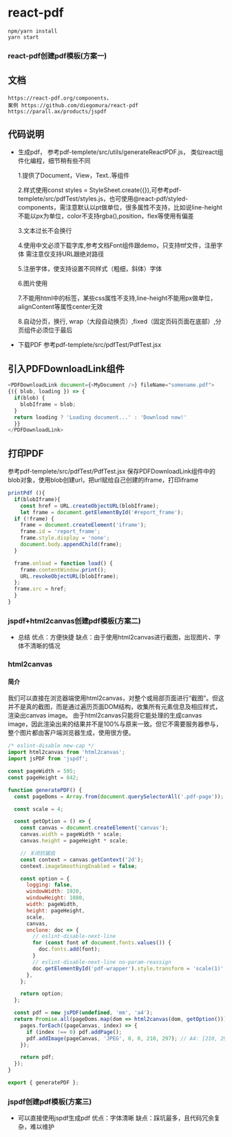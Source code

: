 # react-pdf
```
npm/yarn install
yarn start
```
### react-pdf创建pdf模板(方案一)

## 文档
```
https://react-pdf.org/components，
案例 https://github.com/diegomura/react-pdf
https://parall.ax/products/jspdf
```
## 代码说明
- 生成pdf， 参考pdf-templete/src/utils/generateReactPDF.js，
   类似react组件化编程，细节稍有些不同

  1.提供了Document，View，Text..等组件
  
  2.样式使用const styles = StyleSheet.create({}),可参考pdf-templete/src/pdfTest/styles.js，也可使用@react-pdf/styled-components，需注意默认以pt做单位，很多属性不支持，比如说line-height不能以px为单位，color不支持rgba(),position，flex等使用有偏差

  3.文本过长不会换行

  4.使用中文必须下载字库,参考文档Font组件跟demo，只支持ttf文件，注册字体
需注意仅支持URL跟绝对路径

  5.注册字体，使支持设置不同样式（粗细，斜体）字体

  6.图片使用

  7.不能用html中的标签，某些css属性不支持,line-height不能用px做单位，alignContent等属性center无效

  8.自动分页，换行, wrap（大段自动换页）,fixed（固定页码页面在底部）,分页组件必须位于最后

- 下载PDF
参考pdf-templete/src/pdfTest/PdfTest.jsx

## 引入PDFDownloadLink组件
```js
<PDFDownloadLink document={<MyDocument />} fileName="somename.pdf">
{({ blob, loading }) => {
  if(blob) {
    blobIframe = blob;
  }
  return loading ? 'Loading document...' : 'Download now!'
  }}
</PDFDownloadLink>
```
## 打印PDF
参考pdf-templete/src/pdfTest/PdfTest.jsx
保存PDFDownloadLink组件中的blob对象，使用blob创建url，把url赋给自己创建的iframe，打印iframe
```js
printPdf (){
  if(blobIframe){
    const href = URL.createObjectURL(blobIframe);
    let frame = document.getElementById('#report_frame');
  if (!frame) {
    frame = document.createElement('iframe');
    frame.id = 'report_frame';
    frame.style.display = 'none';
    document.body.appendChild(frame);
  }

  frame.onload = function load() {
    frame.contentWindow.print();
    URL.revokeObjectURL(blobIframe);
  };
  frame.src = href;
  }
}
```
### jspdf+html2canvas创建pdf模板(方案二)

- 总结
优点：方便快捷
缺点：由于使用html2canvas进行截图，出现图片、字体不清晰的情况

### html2canvas
#### 简介
我们可以直接在浏览器端使用html2canvas，对整个或局部页面进行“截图”。但这并不是真的截图，而是通过遍历页面DOM结构，收集所有元素信息及相应样式，渲染出canvas image。
由于html2canvas只能将它能处理的生成canvas image，因此渲染出来的结果并不是100%与原来一致。但它不需要服务器参与，整个图片都由客户端浏览器生成，使用很方便。

```js
/* eslint-disable new-cap */
import html2canvas from 'html2canvas';
import jsPDF from 'jspdf';

const pageWidth = 595;
const pageHeight = 842;

function generatePDF() {
  const pageDoms = Array.from(document.querySelectorAll('.pdf-page'));

  const scale = 4;

  const getOption = () => {
    const canvas = document.createElement('canvas');
    canvas.width = pageWidth * scale;
    canvas.height = pageHeight * scale;

    // 关闭抗锯齿
    const context = canvas.getContext('2d');
    context.imageSmoothingEnabled = false;

    const option = {
      logging: false,
      windowWidth: 1920,
      windowHeight: 1080,
      width: pageWidth,
      height: pageHeight,
      scale,
      canvas,
      onclone: doc => {
        // eslint-disable-next-line
        for (const font of document.fonts.values()) {
          doc.fonts.add(font);
        }
        // eslint-disable-next-line no-param-reassign
        doc.getElementById('pdf-wrapper').style.transform = 'scale(1)';
      },
    };

    return option;
  };

  const pdf = new jsPDF(undefined, 'mm', 'a4');
  return Promise.all(pageDoms.map(dom => html2canvas(dom, getOption()))).then(pages => {
    pages.forEach((pageCanvas, index) => {
      if (index !== 0) pdf.addPage();
      pdf.addImage(pageCanvas, 'JPEG', 0, 0, 210, 297); // A4: [210, 297]
    });

    return pdf;
  });
}

export { generatePDF };
```

### jspdf创建pdf模板(方案三)
- 可以直接使用jspdf生成pdf
  优点：字体清晰
  缺点：踩坑最多，且代码冗余复杂，难以维护
